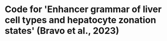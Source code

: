 # Code for 'Enhancer grammar of liver cell types and hepatocyte zonation states' (Bravo et al., 2023)
